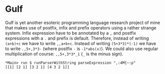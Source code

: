 # Gulf

Gulf is yet another esoteric programming language research project of mine that makes use of
postfix, infix and prefix operators using a rather strange system. Infix expression have to be annotated
by a ```,``` and postfix expressions with a ```.``` and prefix is default. Therefore, instead of writing
```(a+b)+c``` we have to write ```,,a+b+c```. Instead of writing ```(5+3*3)*(-1)``` we have to write
```.,5+,3*3-``` (where postfix ```-``` is ```-1*abs(x)```). We could also use regular multiplication of course:
```,,5+,3*3*_1``` (```_``` is the minus sign).

```
*Main> run $ runParserWithString parseExpression ",:4M{~:p"
[[1] [2 1] [3 2 1] [4 3 2 1]]
```

